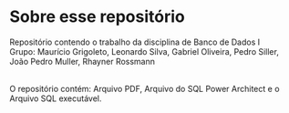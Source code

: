 # Sobre esse repositório<br>
Repositório contendo o trabalho da disciplina de Banco de Dados I  <br>
Grupo: Maurício Grigoleto, Leonardo Silva, Gabriel Oliveira, Pedro Siller, João Pedro Muller, Rhayner Rossmann  <br><br>

O repositório contém: Arquivo PDF, Arquivo do SQL Power Architect e o Arquivo SQL executável.
